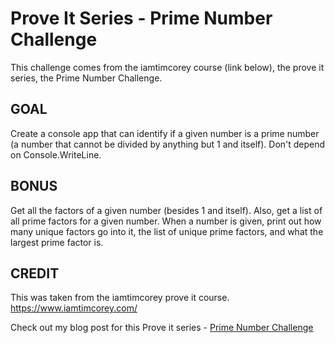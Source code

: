 # Prove It Series - Prime Number Challenge

This challenge comes from the iamtimcorey course (link below), the prove it series, the Prime Number Challenge.

## GOAL

Create a console app that can identify if a given number is a prime number (a number that cannot be divided by anything but 1 and itself). Don't depend on Console.WriteLine.

## BONUS

Get all the factors of a given number (besides 1 and itself). Also, get a list of all prime factors for a given number. When a number is given, print out how many unique factors go into it, the list of unique prime factors, and what the largest prime factor is.

## CREDIT

This was taken from the iamtimcorey prove it course.
https://www.iamtimcorey.com/

Check out my blog post for this Prove it series - [Prime Number Challenge](https://a-dev-blog.com/2022/09/28/prove-it-series-prime-number-challenge/)